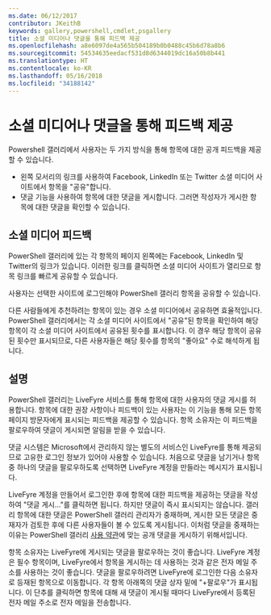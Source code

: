 ```yaml
---
ms.date: 06/12/2017
contributor: JKeithB
keywords: gallery,powershell,cmdlet,psgallery
title: 소셜 미디어나 댓글을 통해 피드백 제공
ms.openlocfilehash: a8e6097de4a565b504189b0b0488c45b6d78a8b6
ms.sourcegitcommit: 54534635eedacf531d8d6344019dc16a50b8b441
ms.translationtype: HT
ms.contentlocale: ko-KR
ms.lasthandoff: 05/16/2018
ms.locfileid: "34188142"
---
```

# <a name="providing-feedback-via-social-media-or-comments"></a>소셜 미디어나 댓글을 통해 피드백 제공

Powershell 갤러리에서 사용자는 두 가지 방식을 통해 항목에 대한 공개 피드백을 제공할 수 있습니다.

- 왼쪽 모서리의 링크를 사용하여 Facebook, LinkedIn 또는 Twitter 소셜 미디어 사이트에서 항목을 "공유"합니다.
- 댓글 기능을 사용하여 항목에 대한 댓글을 게시합니다. 그러면 작성자가 게시한 항목에 대한 댓글을 확인할 수 있습니다.

## <a name="social-media-feedback"></a>소셜 미디어 피드백

PowerShell 갤러리에 있는 각 항목의 페이지 왼쪽에는 Facebook, LinkedIn 및 Twitter의 링크가 있습니다.
이러한 링크를 클릭하면 소셜 미디어 사이트가 열리므로 항목 링크를 빠르게 공유할 수 있습니다.

사용자는 선택한 사이트에 로그인해야 PowerShell 갤러리 항목을 공유할 수 있습니다.

다른 사람들에게 추천하려는 항목이 있는 경우 소셜 미디어에서 공유하면 효율적입니다.
PowerShell 갤러리에서는 각 소셜 미디어 사이트에서 "공유"된 항목을 확인하여 해당 항목이 각 소셜 미디어 사이트에서 공유된 횟수를 표시합니다.
이 경우 해당 항목이 공유된 횟수만 표시되므로, 다른 사용자들은 해당 횟수를 항목의 "좋아요" 수로 해석하게 됩니다.


## <a name="comments"></a>설명

PowerShell 갤러리는 LiveFyre 서비스를 통해 항목에 대한 사용자의 댓글 게시를 허용합니다.
항목에 대한 권장 사항이나 피드백이 있는 사용자는 이 기능을 통해 모든 항목 페이지 방문자에게 표시되는 피드백을 제공할 수 있습니다.
항목 소유자는 이 피드백을 팔로우하여 댓글이 게시되면 알림을 받을 수 있습니다.

댓글 시스템은 Microsoft에서 관리하지 않는 별도의 서비스인 LiveFyre를 통해 제공되므로 고유한 로그인 정보가 있어야 사용할 수 있습니다.
처음으로 댓글을 남기거나 항목 중 하나의 댓글을 팔로우하도록 선택하면 LiveFyre 계정을 만들라는 메시지가 표시됩니다.

LiveFyre 계정을 만들어서 로그인한 후에 항목에 대한 피드백을 제공하는 댓글을 작성하여 "댓글 게시..."를 클릭하면 됩니다. 하지만 댓글이 즉시 표시되지는 않습니다.
갤러리 항목에 대한 댓글은 PowerShell 갤러리 관리자가 중재하며, 게시한 모든 댓글은 중재자가 검토한 후에 다른 사용자들이 볼 수 있도록 게시됩니다.
이처럼 댓글을 중재하는 이유는 PowerShell 갤러리 [사용 약관](https://www.powershellgallery.com/policies/Terms)에 맞는 공개 댓글을 게시하기 위해서입니다.

항목 소유자는 LiveFyre에 게시되는 댓글을 팔로우하는 것이 좋습니다.
LiveFyre 계정은 필수 항목이며, LiveFyre에서 항목을 게시하는 데 사용하는 것과 같은 전자 메일 주소를 사용하는 것이 좋습니다.
댓글을 팔로우하려면 LiveFyre에 로그인한 다음 소유자로 등재된 항목으로 이동합니다.
각 항목 아래쪽의 댓글 상자 밑에 "+팔로우"가 표시됩니다.
이 단추를 클릭하면 항목에 대해 새 댓글이 게시될 때마다 LiveFyre에서 등록된 전자 메일 주소로 전자 메일을 전송합니다.